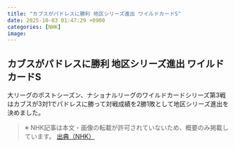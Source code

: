 ```yaml
---
title: "カブスがパドレスに勝利 地区シリーズ進出 ワイルドカードS"
date: 2025-10-03 01:47:29 +0900
categories: [NHK]
image: 
---
```

## カブスがパドレスに勝利 地区シリーズ進出 ワイルドカードS

大リーグのポストシーズン、ナショナルリーグのワイルドカードシリーズ第3戦はカブスが3対1でパドレスに勝って対戦成績を2勝1敗として地区シリーズ進出を決めました。

> ※ NHK記事は本文・画像の転載が許可されていないため、概要のみ掲載しています。
[出典（NHK）](http://www3.nhk.or.jp/news/html/20251003/k10014939731000.html)
